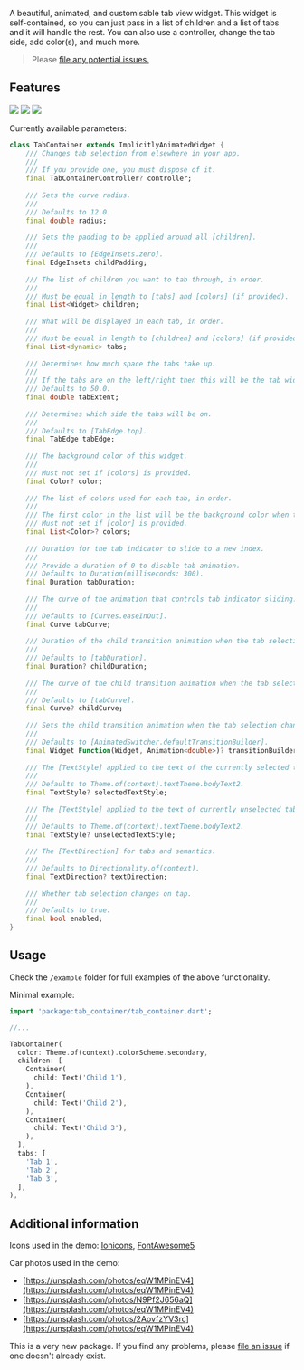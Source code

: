 A beautiful, animated, and customisable tab view widget.
This widget is self-contained, so you can just pass in a list of children and a list of tabs and it will handle the rest.
You can also use a controller, change the tab side, add color(s), and much more.

> Please [file any potential issues.](https://github.com/sourcemain/tab_container/issues)

## Features

![](https://media.giphy.com/media/cEkR19IlJ4My225oGg/giphy.gif)
![](https://media.giphy.com/media/UlPs2jVLFEypV0KtwV/giphy.gif)
![](https://media.giphy.com/media/pCMsQiashXbfc6VZDg/giphy.gif)

Currently available parameters:
```dart
class TabContainer extends ImplicitlyAnimatedWidget {
    /// Changes tab selection from elsewhere in your app.
    ///
    /// If you provide one, you must dispose of it.
    final TabContainerController? controller;
    
    /// Sets the curve radius.
    ///
    /// Defaults to 12.0.
    final double radius;
    
    /// Sets the padding to be applied around all [children].
    ///
    /// Defaults to [EdgeInsets.zero].
    final EdgeInsets childPadding;
    
    /// The list of children you want to tab through, in order.
    ///
    /// Must be equal in length to [tabs] and [colors] (if provided).
    final List<Widget> children;
    
    /// What will be displayed in each tab, in order.
    ///
    /// Must be equal in length to [children] and [colors] (if provided).
    final List<dynamic> tabs;
    
    /// Determines how much space the tabs take up.
    ///
    /// If the tabs are on the left/right then this will be the tab width, otherwise it will be the tab height.
    /// Defaults to 50.0.
    final double tabExtent;
    
    /// Determines which side the tabs will be on.
    ///
    /// Defaults to [TabEdge.top].
    final TabEdge tabEdge;
    
    /// The background color of this widget.
    ///
    /// Must not set if [colors] is provided.
    final Color? color;
    
    /// The list of colors used for each tab, in order.
    ///
    /// The first color in the list will be the background color when tab 1 is selected and so on.
    /// Must not set if [color] is provided.
    final List<Color>? colors;
    
    /// Duration for the tab indicator to slide to a new index.
    ///
    /// Provide a duration of 0 to disable tab animation.
    /// Defaults to Duration(milliseconds: 300).
    final Duration tabDuration;
    
    /// The curve of the animation that controls tab indicator sliding.
    ///
    /// Defaults to [Curves.easeInOut].
    final Curve tabCurve;
    
    /// Duration of the child transition animation when the tab selection changes.
    ///
    /// Defaults to [tabDuration].
    final Duration? childDuration;
    
    /// The curve of the child transition animation when the tab selection changes.
    ///
    /// Defaults to [tabCurve].
    final Curve? childCurve;
    
    /// Sets the child transition animation when the tab selection changes.
    ///
    /// Defaults to [AnimatedSwitcher.defaultTransitionBuilder].
    final Widget Function(Widget, Animation<double>)? transitionBuilder;
    
    /// The [TextStyle] applied to the text of the currently selected tab.
    ///
    /// Defaults to Theme.of(context).textTheme.bodyText2.
    final TextStyle? selectedTextStyle;
    
    /// The [TextStyle] applied to the text of currently unselected tabs.
    ///
    /// Defaults to Theme.of(context).textTheme.bodyText2.
    final TextStyle? unselectedTextStyle;
    
    /// The [TextDirection] for tabs and semantics.
    ///
    /// Defaults to Directionality.of(context).
    final TextDirection? textDirection;
    
    /// Whether tab selection changes on tap.
    ///
    /// Defaults to true.
    final bool enabled;
}
```

## Usage

Check the `/example` folder for full examples of the above functionality.

Minimal example:

```dart
import 'package:tab_container/tab_container.dart';

//...

TabContainer(
  color: Theme.of(context).colorScheme.secondary,
  children: [
    Container(
      child: Text('Child 1'),
    ),
    Container(
      child: Text('Child 2'),
    ),
    Container(
      child: Text('Child 3'),
    ),
  ],
  tabs: [
    'Tab 1',
    'Tab 2',
    'Tab 3',
  ],
),
```

## Additional information

Icons used in the demo: [Ionicons](https://ionic.io/ionicons), [FontAwesome5](https://fontawesome.com/v5.15/icons?d=gallery&p=2&m=free)

Car photos used in the demo:
 - [https://unsplash.com/photos/eqW1MPinEV4](https://unsplash.com/photos/eqW1MPinEV4)
 - [https://unsplash.com/photos/N9Pf2J656aQ](https://unsplash.com/photos/eqW1MPinEV4)
 - [https://unsplash.com/photos/2AovfzYV3rc](https://unsplash.com/photos/eqW1MPinEV4)
 
This is a very new package. If you find any problems, please [file an issue](https://github.com/sourcemain/tab_container/issues) if one doesn't already exist.
